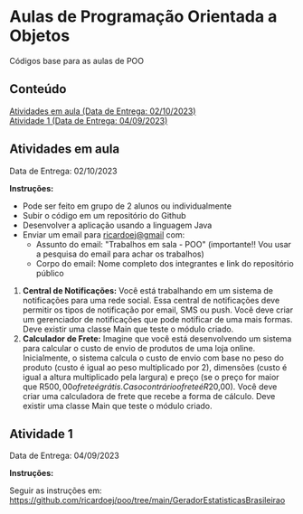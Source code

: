 # Aulas de Programação Orientada a Objetos

Códigos base para as aulas de POO

## Conteúdo  
[Atividades em aula (Data de Entrega: 02/10/2023)](#em-aula)  
[Atividade 1 (Data de Entrega: 04/09/2023)](#atividade-1)  

<a name="em-aula"/>

## Atividades em aula

Data de Entrega: 02/10/2023

**Instruções:**
- Pode ser feito em grupo de 2 alunos ou individualmente
- Subir o código em um repositório do Github
- Desenvolver a aplicação usando a linguagem Java
- Enviar um email para <ricardoej@gmail> com:
  - Assunto do email: "Trabalhos em sala - POO" (importante!! Vou usar a pesquisa do email para achar os trabalhos)
  - Corpo do email: Nome completo dos integrantes e link do repositório público
 
1. **Central de Notificações:** Você está trabalhando em um sistema de notificações para uma rede social. Essa central de notificações deve permitir os tipos de notificação por email, SMS ou push. Você deve criar um gerenciador de notificações que pode notificar de uma mais formas. Deve existir uma classe Main que teste o módulo criado.
2. **Calculador de Frete:** Imagine que você está desenvolvendo um sistema para calcular o custo de envio de produtos de uma loja online. Inicialmente, o sistema calcula o custo de envio com base no peso do produto (custo é igual ao peso multiplicado por 2), dimensões (custo é igual a altura multiplicado pela largura) e preço (se o preço for maior que R$500,00 o frete é grátis. Caso contrário o frete é R$20,00). Você deve criar uma calculadora de frete que recebe a forma de cálculo. Deve existir uma classe Main que teste o módulo criado.

<a name="atividade-1"/>

## Atividade 1

Data de Entrega: 04/09/2023

**Instruções:**

Seguir as instruções em: <https://github.com/ricardoej/poo/tree/main/GeradorEstatisticasBrasileirao>
